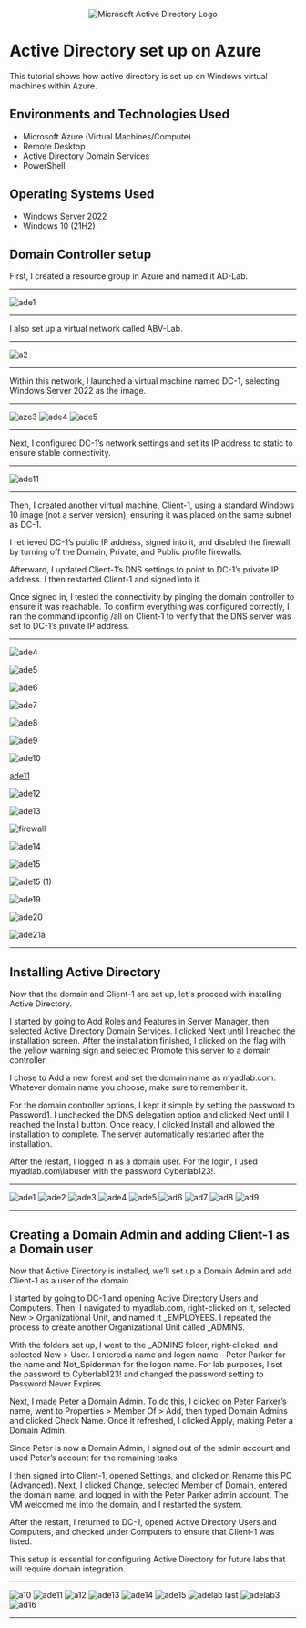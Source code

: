<p align="center">
<img src="https://i.imgur.com/pU5A58S.png" alt="Microsoft Active Directory Logo"/>
</p>

<h1>Active Directory set up on Azure</h1>
This tutorial shows how active directory is set up on Windows virtual machines within Azure.

<h2>Environments and Technologies Used</h2>

- Microsoft Azure (Virtual Machines/Compute)
- Remote Desktop
- Active Directory Domain Services
- PowerShell

<h2>Operating Systems Used </h2>

- Windows Server 2022
- Windows 10 (21H2)
  
<h2>Domain Controller setup </h2>

First, I created a resource group in Azure and named it AD-Lab.

---

![ade1](https://github.com/user-attachments/assets/34c65dcb-8407-45da-9886-8085c1cb303b)

---

 I also set up a virtual network called ABV-Lab.
 
 ---
 
![a2](https://github.com/user-attachments/assets/b01629df-7494-425b-b2f7-10f8d5da7119)

---

Within this network, I launched a virtual machine named DC-1, selecting Windows Server 2022 as the image.

---


![aze3](https://github.com/user-attachments/assets/63d6ec00-a5f4-4444-96d1-1c5960417f9c)
![ade4](https://github.com/user-attachments/assets/813dafa1-2406-4e6a-93c0-8d446106e118)
![ade5](https://github.com/user-attachments/assets/2a6f0944-9a8b-4eab-89ae-e26fbc04a26e)

---

Next, I configured DC-1’s network settings and set its IP address to static to ensure stable connectivity.

---

![ade11](https://github.com/user-attachments/assets/57afc05a-2160-4b88-bd09-ecbd93befddb)


---

Then, I created another virtual machine, Client-1, using a standard Windows 10 image (not a server version), ensuring it was placed on the same subnet as DC-1.

I retrieved DC-1’s public IP address, signed into it, and disabled the firewall by turning off the Domain, Private, and Public profile firewalls.

Afterward, I updated Client-1’s DNS settings to point to DC-1’s private IP address. I then restarted Client-1 and signed into it.

Once signed in, I tested the connectivity by pinging the domain controller to ensure it was reachable. To confirm everything was configured correctly, I ran the command ipconfig /all on Client-1 to verify that the DNS server was set to DC-1’s private IP address.

---

![ade4](https://github.com/user-attachments/assets/813dafa1-2406-4e6a-93c0-8d446106e118)

![ade5](https://github.com/user-attachments/assets/2a6f0944-9a8b-4eab-89ae-e26fbc04a26e)

![ade6](https://github.com/user-attachments/assets/811493e1-bacd-48ae-bf3b-c3a978702bb6)

![ade7](https://github.com/user-attachments/assets/198fa827-5e32-4044-976d-03574397e6cc)

![ade8](https://github.com/user-attachments/assets/653cbedf-5ad2-43e4-b2bc-7177164a1313)

![ade9](https://github.com/user-attachments/assets/6cd18429-1e97-4234-bce7-562a32de73af)

![ade10](https://github.com/user-attachments/assets/6ccf71b4-3c6f-408d-bd4a-9041c1c72044)

[ade11](https://github.com/user-attachments/assets/365784ee-5dcb-4f6a-a6c3-93bf3170671c)

![ade12](https://github.com/user-attachments/assets/1d8997fa-4cb0-429e-976b-79d635b37992)

![ade13](https://github.com/user-attachments/assets/2866823c-8537-4185-bbfb-aa29333a5b22)

![firewall](https://github.com/user-attachments/assets/f9f7ea4f-9f86-4da5-a5fd-fc4183cd350d)

![ade14](https://github.com/user-attachments/assets/cd0259c7-f128-4945-854d-5df28f43d2b6)

![ade15](https://github.com/user-attachments/assets/754bd832-081d-49b4-b6a9-4e6a43ff7ad9)

![ade15 (1)](https://github.com/user-attachments/assets/a1cd5411-3e7a-4728-9e3d-b8c612a169ab)

![ade19](https://github.com/user-attachments/assets/ae2e1e60-05c9-4672-8b86-01ceea2d1b32)

![ade20](https://github.com/user-attachments/assets/b965231b-2526-4e64-8490-bb4c6a76dfad)

![ade21a](https://github.com/user-attachments/assets/0f9d6466-f550-456c-b41e-530fa67b591b)

---

<h2>Installing Active Directory </h2>

Now that the domain and Client-1 are set up, let's proceed with installing Active Directory.

I started by going to Add Roles and Features in Server Manager, then selected Active Directory Domain Services. I clicked Next until I reached the installation screen. After the installation finished, I clicked on the flag with the yellow warning sign and selected Promote this server to a domain controller.

I chose to Add a new forest and set the domain name as myadlab.com. Whatever domain name you choose, make sure to remember it.

For the domain controller options, I kept it simple by setting the password to Password1. I unchecked the DNS delegation option and clicked Next until I reached the Install button. Once ready, I clicked Install and allowed the installation to complete. The server automatically restarted after the installation.

After the restart, I logged in as a domain user. For the login, I used myadlab.com\labuser with the password Cyberlab123!.

---

![ade1](https://github.com/user-attachments/assets/8130b164-6baa-4302-87c1-77664d6ba2a2)
![ade2](https://github.com/user-attachments/assets/17d8e95c-71af-43af-be7f-53128dc3f33b)
![ade3](https://github.com/user-attachments/assets/9157d9c0-3b69-4dcc-8199-34813d47d959)
![ade4](https://github.com/user-attachments/assets/11c93a93-3765-4286-a42a-c7d684c2d6bf)
![ade5](https://github.com/user-attachments/assets/cac4d3f4-bbc5-4ac7-ad70-cea5274512bb)
![ad6](https://github.com/user-attachments/assets/a490e07b-a539-43af-92e5-3f612be34abd)
![ad7](https://github.com/user-attachments/assets/ef95c0af-4e78-4482-9e05-0dc988486edf)
![ad8](https://github.com/user-attachments/assets/644703bd-52b1-4841-aaf6-12ea4967f6e2)
![ad9](https://github.com/user-attachments/assets/d2e38282-44e8-4f62-92fe-3ea2fc4a22ab)

---

<h2> Creating a Domain Admin and adding Client-1 as a Domain user </h2>

Now that Active Directory is installed, we’ll set up a Domain Admin and add Client-1 as a user of the domain.

I started by going to DC-1 and opening Active Directory Users and Computers. Then, I navigated to myadlab.com, right-clicked on it, selected New > Organizational Unit, and named it _EMPLOYEES. I repeated the process to create another Organizational Unit called _ADMINS.

With the folders set up, I went to the _ADMINS folder, right-clicked, and selected New > User. I entered a name and logon name—Peter Parker for the name and Not_Spiderman for the logon name. For lab purposes, I set the password to Cyberlab123! and changed the password setting to Password Never Expires.

Next, I made Peter a Domain Admin. To do this, I clicked on Peter Parker’s name, went to Properties > Member Of > Add, then typed Domain Admins and clicked Check Name. Once it refreshed, I clicked Apply, making Peter a Domain Admin.

Since Peter is now a Domain Admin, I signed out of the admin account and used Peter’s account for the remaining tasks.

I then signed into Client-1, opened Settings, and clicked on Rename this PC (Advanced). Next, I clicked Change, selected Member of Domain, entered the domain name, and logged in with the Peter Parker admin account. The VM welcomed me into the domain, and I restarted the system.

After the restart, I returned to DC-1, opened Active Directory Users and Computers, and checked under Computers to ensure that Client-1 was listed.

This setup is essential for configuring Active Directory for future labs that will require domain integration.


---

![a10](https://github.com/user-attachments/assets/08d16c65-86b0-4903-9b11-e2ee5271f233)
![ade11](https://github.com/user-attachments/assets/044cb3c4-5527-4eef-af72-98cb5e550f27)
![a12](https://github.com/user-attachments/assets/8aeae419-fa72-47f0-aa35-6b442498c3fd)
![ade13](https://github.com/user-attachments/assets/b2484316-cceb-40e3-b8eb-e3ddada7f591)
![ade14](https://github.com/user-attachments/assets/ecca5262-dc6f-49d5-8881-016ec1e61a36)
![ade15](https://github.com/user-attachments/assets/d505b858-31a6-4f3b-9e2b-30c6b57a67fc)
![adelab last](https://github.com/user-attachments/assets/78856636-1177-46c1-9bd5-7fa6b238a3f2)
![adelab3](https://github.com/user-attachments/assets/ce37581c-a04d-4cb0-883d-621e8d2e6a05)
![ad16](https://github.com/user-attachments/assets/f0406eec-7fc5-49e7-a030-2273416ea796)

---



 


